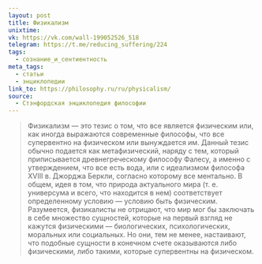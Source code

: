 ```yaml
---
layout: post
title: Физикализм
unixtime: 
vk: https://vk.com/wall-199052526_518
telegram: https://t.me/reducing_suffering/224
tags:
  - сознание_и_сентиентность
meta_tags:
  - статьи
  - энциклопедии
link_to: https://philosophy.ru/ru/physicalism/
source:
  - Стэнфордская энциклопедия философии
---
```

>Физикализм — это тезис о том, что все является физическим или, как иногда выражаются современные философы, что все супервентно на физическом или вынуждается им. Данный тезис обычно подается как метафизический, наряду с тем, который приписывается древнегреческому философу Фалесу, а именно с утверждением, что все есть вода, или с идеализмом философа XVIII в. Джорджа Беркли, согласно которому все ментально. В общем, идея в том, что природа актуального мира (т. е. универсума и всего, что находится в нем) соответствует определенному условию — условию быть физическим. Разумеется, физикалисты не отрицают, что мир мог бы заключать в себе множество сущностей, которые на первый взгляд не кажутся физическими — биологических, психологических, моральных или социальных. Но они, тем не менее, настаивают, что подобные сущности в конечном счете оказываются либо физическими, либо такими, которые супервентны на физическом.
